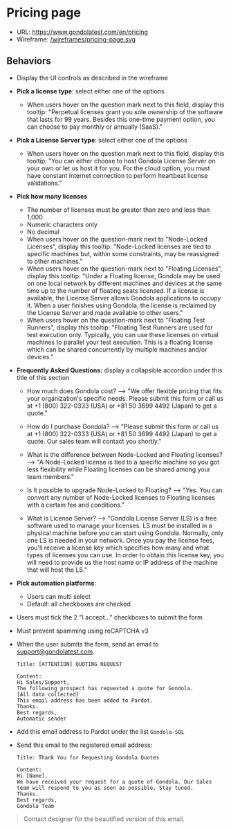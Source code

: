 # Pricing page
* URL: https://www.gondolatest.com/en/pricing
* Wireframe: [/wireframes/pricing-page.svg](../wireframes/pricing-page.svg)

## Behaviors
* Display the UI controls as described in the wireframe

* **Pick a license type**: select either one of the options
    * When users hover on the question mark next to this field, display this tooltip: "Perpetual licenses grant you sole ownership of the software that lasts for 99 years. Besides this one-time payment option, you can choose to pay monthly or annually (SaaS)."

* **Pick a License Server type**: select either one of the options
    * When users hover on the question mark next to this field, display this tooltip: "You can either choose to host Gondola License Server on your own or let us host it for you. For the cloud option, you must have constant internet connection to perform heartbeat license validations."

* **Pick how many licenses**
    * The number of licenses must be greater than zero and less than 1,000
    * Numeric characters only
    * No decimal
    * When users hover on the question-mark next to "Node-Locked Licenses", display this tooltip: "Node-Locked licenses are tied to specific machines but, within some constraints, may be reassigned to other machines."
    * When users hover on the question-mark next to "Floating Licenses", display this tooltip: "Under a Floating license, Gondola may be used on one local network by different machines and devices at the same time up to the number of floating seats licensed. If a license is available, the License Server allows Gondola applications to occupy it. When a user finishes using Gondola, the license is reclaimed by the License Server and made available to other users."
    * When users hover on the question-mark next to "Floating Test Runners", display this tooltip: "Floating Test Runners are used for test execution only. Typically, you can use these licenses on virtual machines to parallel your test execution. This is a floating license which can be shared concurrently by multiple machines and/or devices."

* **Frequently Asked Questions:** display a collapsible accordion under this title of this section
    * How much does Gondola cost? --> "We offer flexible pricing that fits your organization's specific needs. Please submit this form or call us at +1 (800) 322-0333 (USA) or +81 50 3699 4492 (Japan) to get a quote."

    * How do I purchase Gondola? --> "Please submit this form or call us at +1 (800) 322-0333 (USA) or +81 50 3699 4492 (Japan) to get a quote. Our sales team will contact you shortly."

    * What is the difference between Node-Locked and Floating licenses? --> "A Node-Locked license is tied to a specific machine so you got less flexibility while Floating licenses can be shared among your team members."

    * Is it possible to upgrade Node-Locked to Floating? --> "Yes. You can convert any number of Node-Locked licenses to Floating licenses with a certain fee and conditions."

    * What is License Server? --> "Gondola License Server (LS) is a free software used to manage your licenses. LS must be installed in a physical machine before you can start using Gondola. Normally, only one LS is needed in your network. Once you pay the license fees, you'll receive a license key which specifies how many and what types of licenses you can use. In order to obtain this license key, you will need to provide us the host name or IP address of the machine that will host the LS."

* **Pick automation platforms**: 
    * Users can multi select
    * Default: all checkboxes are checked

* Users must tick the 2 "I accept..." checkboxes to submit the form

* Must prevent spamming using reCAPTCHA v3

* When the user submits the form, send an email to support@gondolatest.com.

  ```
  Title: [ATTENTION] QUOTING REQUEST
  
  Content:
  Hi Sales/Support, 
  The following prospect has requested a quote for Gondola.
  [All data collected]
  This email address has been added to Pardot.
  Thanks.
  Best regards,
  Automatic sender
  ```

* Add this email address to Pardot under the list `Gondola-SQL`

* Send this email to the registered email address: 
  
  ```
  Title: Thank You for Requesting Gondola Quotes
  
  Content:
  Hi [Name], 
  We have received your request for a quote of Gondola. Our Sales team will respond to you as soon as possible. Stay tuned.
  Thanks.
  Best regards,
  Gondola Team
  ```

> Contact designer for the beautified version of this email.